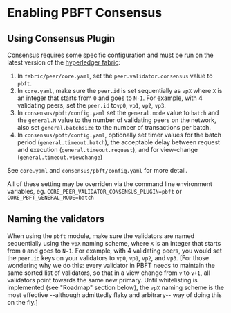 # Enabling PBFT Consensus

## Using Consensus Plugin
Consensus requires some specific configuration and must be run on the latest version of the [hyperledger fabric](https://github.com/ANZ-Blockchain-Lab/fabric/commit/85768f2):

1. In `fabric/peer/core.yaml`, set the `peer.validator.consensus` value to `pbft`.
2. In `core.yaml`, make sure the `peer.id` is set sequentially as `vpX` where `X` is an integer that starts from `0` and goes to `N-1`. For example, with 4 validating peers, set the `peer.id` to`vp0`, `vp1`, `vp2`, `vp3`.
3. In `consensus/pbft/config.yaml` set the `general.mode` value to `batch` and the `general.N` value to the number of validating peers on the network, also set `general.batchsize` to the number of transactions per batch.
4. In `consensus/pbft/config.yaml`, optionally set timer values for the batch period (`general.timeout.batch`), the acceptable delay between request and execution (`general.timeout.request`), and for view-change (`general.timeout.viewchange`)

See `core.yaml` and `consensus/pbft/config.yaml` for more detail.

All of these setting may be overriden via the command line environment variables, eg. `CORE_PEER_VALIDATOR_CONSENSUS_PLUGIN=pbft` or `CORE_PBFT_GENERAL_MODE=batch`


## Naming the validators

When using the `pbft` module, make sure the validators are named sequentially using the `vpX` naming scheme, where `X` is an integer that starts from `0` and goes to `N-1`. For example, with 4 validating peers, you would set the `peer.id` keys on your validators to `vp0`, `vp1`, `vp2`, and `vp3`. [For those wondering why we do this: every validator in PBFT needs to maintain the same sorted list of validators, so that in a view change from `v` to `v+1`, all validators point towards the same new primary. Until whitelisting is implemented (see "Roadmap" section below), the `vpX` naming scheme is the most effective --although admittedly flaky and arbitrary-- way of doing this on the fly.]
